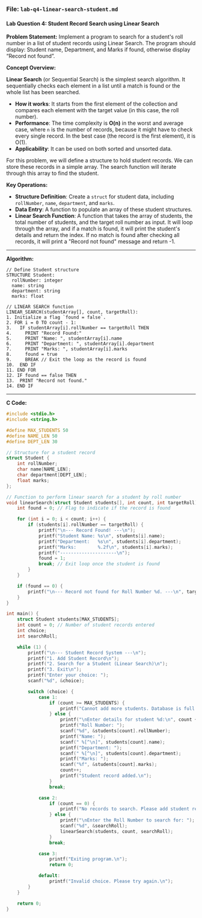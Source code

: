 ### **File: `lab-q4-linear-search-student.md`**

#### **Lab Question 4: Student Record Search using Linear Search**

**Problem Statement:**
Implement a program to search for a student's roll number in a list of student records using Linear Search. The program should display: Student name, Department, and Marks if found, otherwise display “Record not found”.

**Concept Overview:**

**Linear Search** (or Sequential Search) is the simplest search algorithm. It sequentially checks each element in a list until a match is found or the whole list has been searched.
*   **How it works**: It starts from the first element of the collection and compares each element with the target value (in this case, the roll number).
*   **Performance**: The time complexity is **O(n)** in the worst and average case, where `n` is the number of records, because it might have to check every single record. In the best case (the record is the first element), it is O(1).
*   **Applicability**: It can be used on both sorted and unsorted data.

For this problem, we will define a structure to hold student records. We can store these records in a simple array. The search function will iterate through this array to find the student.

**Key Operations:**
*   **Structure Definition**: Create a `struct` for student data, including `rollNumber`, `name`, `department`, and `marks`.
*   **Data Entry**: A function to populate an array of these student structures.
*   **Linear Search Function**: A function that takes the array of students, the total number of students, and the target roll number as input. It will loop through the array, and if a match is found, it will print the student's details and return the index. If no match is found after checking all records, it will print a "Record not found" message and return -1.

---

**Algorithm:**

```
// Define Student structure
STRUCTURE Student:
  rollNumber: integer
  name: string
  department: string
  marks: float

// LINEAR SEARCH function
LINEAR_SEARCH(studentArray[], count, targetRoll):
1. Initialize a flag `found = false`.
2. FOR i = 0 TO count - 1:
3.   IF studentArray[i].rollNumber == targetRoll THEN
4.     PRINT "Record Found:"
5.     PRINT "Name: ", studentArray[i].name
6.     PRINT "Department: ", studentArray[i].department
7.     PRINT "Marks: ", studentArray[i].marks
8.     found = true
9.     BREAK // Exit the loop as the record is found
10.  END IF
11. END FOR
12. IF found == false THEN
13.  PRINT "Record not found."
14. END IF
```

---

**C Code:**

```c
#include <stdio.h>
#include <string.h>

#define MAX_STUDENTS 50
#define NAME_LEN 50
#define DEPT_LEN 30

// Structure for a student record
struct Student {
    int rollNumber;
    char name[NAME_LEN];
    char department[DEPT_LEN];
    float marks;
};

// Function to perform linear search for a student by roll number
void linearSearch(struct Student students[], int count, int targetRoll) {
    int found = 0; // Flag to indicate if the record is found

    for (int i = 0; i < count; i++) {
        if (students[i].rollNumber == targetRoll) {
            printf("\n--- Record Found! ---\n");
            printf("Student Name: %s\n", students[i].name);
            printf("Department:   %s\n", students[i].department);
            printf("Marks:        %.2f\n", students[i].marks);
            printf("---------------------\n");
            found = 1;
            break; // Exit loop once the student is found
        }
    }

    if (found == 0) {
        printf("\n--- Record not found for Roll Number %d. ---\n", targetRoll);
    }
}

int main() {
    struct Student students[MAX_STUDENTS];
    int count = 0; // Number of student records entered
    int choice;
    int searchRoll;

    while (1) {
        printf("\n--- Student Record System ---\n");
        printf("1. Add Student Record\n");
        printf("2. Search for a Student (Linear Search)\n");
        printf("3. Exit\n");
        printf("Enter your choice: ");
        scanf("%d", &choice);

        switch (choice) {
            case 1:
                if (count >= MAX_STUDENTS) {
                    printf("Cannot add more students. Database is full.\n");
                } else {
                    printf("\nEnter details for student %d:\n", count + 1);
                    printf("Roll Number: ");
                    scanf("%d", &students[count].rollNumber);
                    printf("Name: ");
                    scanf(" %[^\n]", students[count].name);
                    printf("Department: ");
                    scanf(" %[^\n]", students[count].department);
                    printf("Marks: ");
                    scanf("%f", &students[count].marks);
                    count++;
                    printf("Student record added.\n");
                }
                break;

            case 2:
                if (count == 0) {
                    printf("No records to search. Please add student records first.\n");
                } else {
                    printf("\nEnter the Roll Number to search for: ");
                    scanf("%d", &searchRoll);
                    linearSearch(students, count, searchRoll);
                }
                break;

            case 3:
                printf("Exiting program.\n");
                return 0;

            default:
                printf("Invalid choice. Please try again.\n");
        }
    }

    return 0;
}
```
